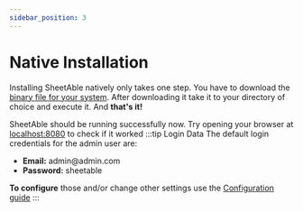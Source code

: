 ```yaml
---
sidebar_position: 3
---
```


# Native Installation
Installing SheetAble natively only takes one step. You have to download the [binary file for your system](https://github.com/SheetAble/SheetAble-Documentations/releases).
After downloading it take it to your directory of choice and execute it.
And **that's it!** 

SheetAble should be running successfully now. Try opening your browser at [localhost:8080](http://localhost:8080) to check if it worked
:::tip Login Data
The default login credentials for the admin user are:
- **Email:** admin<span></span>@admin.com
- **Password:** sheetable

**To configure** those and/or change other settings use the [Configuration guide](/docs/Installation/configuration)
:::
